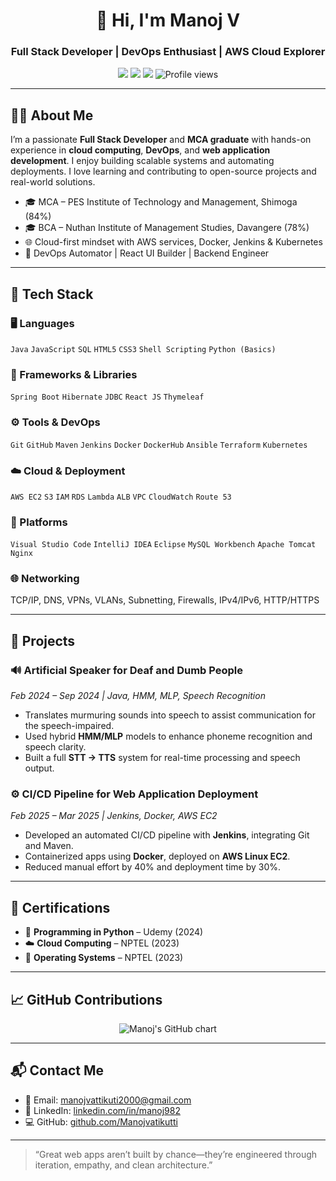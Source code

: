 <h1 align="center">👋 Hi, I'm Manoj V</h1>
<h3 align="center">Full Stack Developer | DevOps Enthusiast | AWS Cloud Explorer</h3>

<p align="center">
  <a href="mailto:manojvattikuti2000@gmail.com"><img src="https://img.shields.io/badge/Gmail-red?logo=gmail&logoColor=white" /></a>
  <a href="https://www.linkedin.com/in/manoj982" target="_blank"><img src="https://img.shields.io/badge/LinkedIn-blue?logo=linkedin" /></a>
  <a href="https://github.com/Manojvatikutti" target="_blank"><img src="https://img.shields.io/badge/GitHub-100000?logo=github&logoColor=white" /></a>
  <img src="https://komarev.com/ghpvc/?username=Manojvatikutti&label=Profile%20Views&color=blueviolet&style=flat" alt="Profile views" />
</p>

---

## 🧑‍💻 About Me

I’m a passionate **Full Stack Developer** and **MCA graduate** with hands-on experience in **cloud computing**, **DevOps**, and **web application development**. I enjoy building scalable systems and automating deployments. I love learning and contributing to open-source projects and real-world solutions.

- 🎓 MCA – PES Institute of Technology and Management, Shimoga (84%)  
- 🎓 BCA – Nuthan Institute of Management Studies, Davangere (78%)  
- 🌐 Cloud-first mindset with AWS services, Docker, Jenkins & Kubernetes  
- 🔧 DevOps Automator | React UI Builder | Backend Engineer  

---

## 🔧 Tech Stack

### 🖥️ Languages
`Java` `JavaScript` `SQL` `HTML5` `CSS3` `Shell Scripting` `Python (Basics)`

### 🚀 Frameworks & Libraries
`Spring Boot` `Hibernate` `JDBC` `React JS` `Thymeleaf`

### ⚙️ Tools & DevOps
`Git` `GitHub` `Maven` `Jenkins` `Docker` `DockerHub` `Ansible` `Terraform` `Kubernetes`

### ☁️ Cloud & Deployment
`AWS EC2` `S3` `IAM` `RDS` `Lambda` `ALB` `VPC` `CloudWatch` `Route 53`

### 🧰 Platforms
`Visual Studio Code` `IntelliJ IDEA` `Eclipse` `MySQL Workbench` `Apache Tomcat` `Nginx`

### 🌐 Networking
TCP/IP, DNS, VPNs, VLANs, Subnetting, Firewalls, IPv4/IPv6, HTTP/HTTPS

---

## 🚀 Projects

### 🔊 Artificial Speaker for Deaf and Dumb People
*Feb 2024 – Sep 2024 | Java, HMM, MLP, Speech Recognition*

- Translates murmuring sounds into speech to assist communication for the speech-impaired.
- Used hybrid **HMM/MLP** models to enhance phoneme recognition and speech clarity.
- Built a full **STT → TTS** system for real-time processing and speech output.

### ⚙️ CI/CD Pipeline for Web Application Deployment
*Feb 2025 – Mar 2025 | Jenkins, Docker, AWS EC2*

- Developed an automated CI/CD pipeline with **Jenkins**, integrating Git and Maven.
- Containerized apps using **Docker**, deployed on **AWS Linux EC2**.
- Reduced manual effort by 40% and deployment time by 30%.

---

## 📜 Certifications

- 🐍 **Programming in Python** – Udemy (2024)  
- ☁️ **Cloud Computing** – NPTEL (2023)  
- 🧠 **Operating Systems** – NPTEL (2023)  

---

## 📈 GitHub Contributions

<p align="center">
  <img src="https://ghchart.rshah.org/Manojvatikutti" alt="Manoj's GitHub chart" />
</p>

---

## 📬 Contact Me

- 📧 Email: [manojvattikuti2000@gmail.com](mailto:manojvattikuti2000@gmail.com)  
- 🔗 LinkedIn: [linkedin.com/in/manoj982](https://www.linkedin.com/in/manoj982)  
- 💻 GitHub: [github.com/Manojvatikutti](https://github.com/Manojvatikutti)

---

> “Great web apps aren’t built by chance—they’re engineered through iteration, empathy, and clean architecture.”

